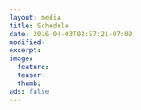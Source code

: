 ```yaml
---
layout: media
title: Schedule
date: 2016-04-03T02:57:21-07:00
modified:
excerpt:
image:
  feature:
  teaser:
  thumb:
ads: false
---
```


